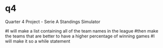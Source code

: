 # q4
Quarter 4 Project - Serie A Standings Simulator

#I will make a list containing all of the team names in the league
  #then make the teams that are better to have a higher percentage of winning games
#I will make it so a while statement

